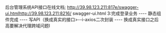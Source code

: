 后台管理系统API接口在线文档;
http://39.98.123.211:817e/swagger-ui.htmlhttp://39.98.123.211:8216/ swagger-ui.html
3:完成登录业务
---- 静态组件完成
---- 写API（换成真实的接口>--i-axios二次封装
---- 换成真实接口之后高要解决代理跨域问题I
